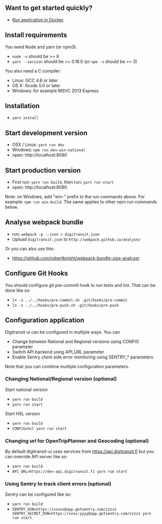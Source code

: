 ## Want to get started quickly?
- [Run application in Docker](Docker.md).

## Install requirements
You need Node and yarn (or npm3).

- `node -v` should be >= 8
- `yarn --version` should be >= 0.18.0 (or `npm -v` should be >= 3)

You also need a C compiler:
- Linux: GCC 4.6 or later
- OS X: Xcode 5.0 or later
- Windows: for example MSVC 2013 Express

## Installation
- `yarn install`
## Start development version

- OSX / Linux: `yarn run dev`
- Windows: `npm run dev-win-national`
- open: http://localhost:8080

## Start production version
- First run: `yarn run build`, then run: `yarn run start`
- open: http://localhost:8080

Note: on Windows, add "win-" prefix to the run commands above. For example: `npm run win-build`.
The same applies to other npm run commands below.

## Analyse webpack bundle
- run: `webpack -p --json > digitransit.json`
- Upload `digitransit.json` to `http://webpack.github.io/analyse/`

Or you can also use this:
- https://github.com/robertknight/webpack-bundle-size-analyzer

## Configure Git Hooks
You should configure git pre-commit hook to run tests and lint. That can be done like so:
- `ln -s ../../hooks/pre-commit.sh .git/hooks/pre-commit`
- `ln -s ../../hooks/pre-push.sh .git/hooks/pre-push`

## Configuration application
Digitransit ui can be configured in multiple ways. You can
- Change between National and Regional versions using CONFIG parameter
- Switch API backend using API_URL parameter
- Enable Sentry client side error monitoring using SENTRY_* parameters

Note that you can combine multiple configuration parameters.

### Changing National/Regional version (optional)
Start national version
- `yarn run build`
- `yarn run start`

Start HSL version
- `yarn run build`
- `CONFIG=hsl yarn run start`

### Changing url for OpenTripPlanner and Geocoding (optional)
By default digitransit-ui uses services from https://api.digitransit.fi but you can override API server like so:
- `yarn run build`
- `API_URL=https://dev-api.digitransit.fi yarn run start`

### Using Sentry to track client errors (optional)
Sentry can be configured like so:
- `yarn run build`
- `SENTRY_DSN=https://xxxxx@app.getsentry.com/zzzzz SENTRY_SECRET_DSN=https://xxxx:yyyy@app.getsentry.com/zzzzz yarn run start`
